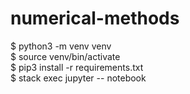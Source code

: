 # numerical-methods

$ python3 -m venv venv \
$ source venv/bin/activate \
$ pip3 install -r requirements.txt \
$ stack exec jupyter -- notebook
